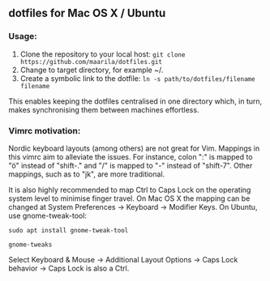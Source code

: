 ## dotfiles for Mac OS X / Ubuntu

### Usage:
1. Clone the repository to your local host:
```git clone https://github.com/maarila/dotfiles.git```
2. Change to target directory, for example ~/.
3. Create a symbolic link to the dotfile:
 ```ln -s path/to/dotfiles/filename filename```

 This enables keeping the dotfiles centralised in one directory which, in turn, makes synchronising them between machines effortless.

### Vimrc motivation:

Nordic keyboard layouts (among others) are not great for Vim. Mappings in this vimrc aim to alleviate the issues. For instance,  colon ":" is mapped to "ö" instead of "shift-." and "/" is mapped to "-" instead of "shift-7". Other mappings, such as <Esc> to "jk", are more traditional.

It is also highly recommended to map Ctrl to Caps Lock on the operating system level to minimise finger travel. On Mac OS X the mapping can be changed at System Preferences -> Keyboard -> Modifier Keys. On Ubuntu, use gnome-tweak-tool:

```sudo apt install gnome-tweak-tool```

```gnome-tweaks```

Select Keyboard & Mouse -> Additional Layout Options -> Caps Lock behavior -> Caps Lock is also a Ctrl.
